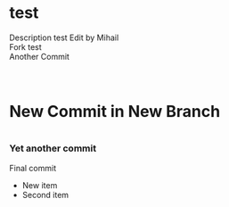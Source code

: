 # test
Description test Edit by Mihail
<br>Fork test
<br>Another Commit

<h1><br>New Commit in New Branch<h1>
  
  <h3> Yet another commit </h3>
  
  Final commit
  
  <ul>
  <li> New item
  <li> Second item
  </ul>
